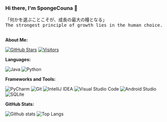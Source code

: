 ### Hi there, I'm SpongeCouna 👋

<pre>
「何かを選ぶことこそが、成長の最大の糧となる」
The strongest principle of growth lies in the human choice.
                                                            -- SpongeCouna
</pre>

**About Me:**

[![GitHub Stars](https://img.shields.io/github/stars/SpCoGov?color=2da44e&label=GitHub%20Stars&logo=Github)](https://github.com/SpCoGov)
[![Visitors](https://visitor-badge.laobi.icu/badge?page_id=SpCoGov.SpCoGov)](https://github.com/SpCoGov)

**Languages:**

![Java](https://img.shields.io/badge/Java-5e7b92?logo=java&logoColor=fff)
![Python](https://img.shields.io/badge/Python-3776AB?logo=python&logoColor=fff)

**Frameworks and Tools:**

![PyCharm](https://img.shields.io/badge/PyCharm-000000?logo=PyCharm&logoColor=fff)
![Git](https://img.shields.io/badge/Git-F05032?logo=Git&logoColor=fff)
![IntelliJ IDEA](https://img.shields.io/badge/IntelliJ%20IDEA-088bf9?logo=intellijidea)
![Visual Studio Code](https://img.shields.io/badge/VS%20CODE-007ACC?logo=VisualStudioCode&logoColor=fff)
![Android Studio](https://img.shields.io/badge/Android%20Studio-3DDC84?logo=androidstudio&logoColor=fff)
![SQLite](https://img.shields.io/badge/SQLite-003B57?logo=sqlite&logoColor=fff)

**GitHub Stats:**

![Github stats](https://github-readme-stats.vercel.app/api?username=SpCoGov&show_icons=true&hide_title=true&count_private=true)
![Top Langs](https://github-readme-stats.vercel.app/api/top-langs/?username=SpCoGov&layout=compact)
